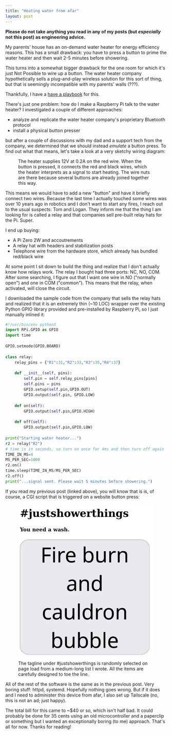 ```yaml
---
title: "Heating water from afar"
layout: post
---
```


<b>Please do not take anything you read in any of my posts (but
<i>especially</i> not this post) as engineering advice.</b>

My parents' house has an on-demand water heater for energy efficiency reasons.
This has a small drawback: you have to press a button to prime the water heater
and then wait 2-5 minutes before showering.

This turns into a somewhat bigger drawback for the one room for which it's just
Not Possible to wire up a button. The water heater company hypothetically sells
a plug-and-play wireless solution for this sort of thing, but that is seemingly
incompatible with my parents' walls (???).

Thankfully, I have a [have a playbook](/blog/wakeonlan/) for this.

There's just one problem: how do I make a Raspberry Pi talk to the water
heater? I investigated a couple of different approaches:

* analyze and replicate the water heater company's proprietary Bluetooth
  protocol
* install a physical button presser

but after a couple of discussions with my dad and a support tech from the
company, we determined that we should instead *emulate* a button press. To find
out what that means, let's take a look at a very sketchy wiring diagram:

<figure>
<object type="image/svg+xml" data="/assets/img/heater-button.svg"></object>
<figcaption>The heater supplies 12V at 0.2A on the red wire. When the button is
pressed, it connects the red and black wires, which the heater interprets as a
signal to start heating. The wire nuts are there because several buttons are
already joined together this way.</figcaption>
</figure>

This means we would have to add a new "button" and have it briefly connect two
wires. Because the last time I actually touched some wires was over 10 years
ago in robotics and I don't want to start any fires, I reach out to the usual
suspects: Tom and Logan. They inform me that the thing I am looking for is
called a relay and that companies sell pre-built relay hats for the Pi. Super.

I end up buying:

* A Pi Zero 2W and accoutrements
* A relay hat with headers and stabilization posts
* Telephone wire from the hardware store, which already has bundled red/black
  wire

At some point I sit down to build the thing and realize that I don't actually
know how relays work. The relay I bought had three ports: NC, NO, COM. After
some searching, I figure out that I want one wire in NO ("normally open") and
one in COM ("common"). This means that the relay, when activated, will close
the circuit.

<figure>
<object type="image/svg+xml" data="/assets/img/heater-button-pi.svg"></object>
</figure>

I downloaded the sample code from the company that sells the relay hats and
realized that it is an extremely thin (~10 LOC) wrapper over the existing
Python GPIO library provided and pre-installed by Raspberry Pi, so I just
manually inlined it:

```python
#!/usr/bin/env python3
import RPi.GPIO as GPIO
import time

GPIO.setmode(GPIO.BOARD)

class relay:
    relay_pins = {"R1":31,"R2":33,"R3":35,"R4":37}

    def __init__(self, pins):
        self.pin = self.relay_pins[pins]
        self.pins = pins
        GPIO.setup(self.pin,GPIO.OUT)
        GPIO.output(self.pin, GPIO.LOW)

    def on(self):
        GPIO.output(self.pin,GPIO.HIGH)

    def off(self):
        GPIO.output(self.pin,GPIO.LOW)

print("Starting water heater...")
r2 = relay("R2")
# time is in seconds, so turn on once for 4ms and then turn off again
TIME_IN_MS=4
MS_PER_SEC=1000
r2.on()
time.sleep(TIME_IN_MS/MS_PER_SEC)
r2.off()
print("...signal sent. Please wait 5 minutes before showering.")
```

If you read my previous post (linked above), you will know that is is, of
course, a CGI script that is triggered on a website button press:

<figure>
<img src="/assets/img/heater-website.png" />
<figcaption>The tagline under #justshowerthings is randomly selected on page
load from a medium-long list I wrote. All the items are carefully designed to
toe the line.</figcaption>
</figure>

All of the rest of the software is the same as in the previous post. Very
boring stuff: httpd, systemd. Hopefully nothing goes wrong. But if it does and
I need to administer this device from afar, I also set up Tailscale (no, this
is not an ad; just happy).

The total bill for this came to ~$40 or so, which isn't half bad. It could
probably be done for 35 cents using an old microcontroller and a paperclip or
something but I wanted an exceptionally boring (to me) approach. That's all for
now. Thanks for reading!

